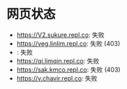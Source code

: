 # 网页状态
- https://V2.sukure.repl.co: 失败
- https://veg.linlim.repl.co: 失败 (403)
- : 失败
- https://qi.limqin.repl.co: 失败
- https://sak.kmco.repl.co: 失败 (403)
- https://v.chavir.repl.co: 失败
